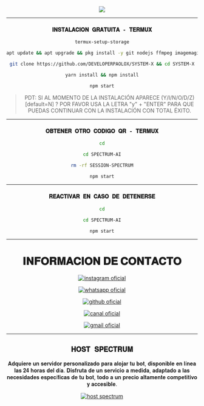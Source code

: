 <div align="center">
<a href="https://github.com/SpectrumOficial">
    <img src="https://cardivo.vercel.app/api?name=+S+A+K+U+-+A+I&description=&image=https://i.ibb.co/sCLwMHB/new-image.png&backgroundColor=%23ecf0f1&instagram=@cuenta.spectrum.oficial&whatsapp=Matías_Crypto&pattern=leaf&colorPattern=%23eaeaea" />
</a>

---------
### `𝐈𝐍𝐒𝐓𝐀𝐋𝐀𝐂𝐈𝐎𝐍 𝐆𝐑𝐀𝐓𝐔𝐈𝐓𝐀 - 𝐓𝐄𝐑𝐌𝐔𝐗`
```bash
termux-setup-storage
```
```bash
apt update && apt upgrade && pkg install -y git nodejs ffmpeg imagemagick yarn
```
```bash
git clone https://github.com/DEVELOPERPAOLOX/SYSTEM-X && cd SYSTEM-X
```
```bash
yarn install && npm install
```
```bash
npm start
```
> PDT: SI AL MOMENTO DE LA INSTALACIÓN APARECE (Y/I/N/O/D/Z) [default=N] ? POR FAVOR USA LA LETRA "y" + "ENTER" PARA QUE PUEDAS CONTINUAR CON LA INSTALACIÓN CON TOTAL ÉXITO. 
-----
### `𝐎𝐁𝐓𝐄𝐍𝐄𝐑 𝐎𝐓𝐑𝐎 𝐂𝐎𝐃𝐈𝐆𝐎 𝐐𝐑 - 𝐓𝐄𝐑𝐌𝐔𝐗`
```bash
cd
```
```bash
cd SPECTRUM-AI
```
```bash
rm -rf SESSION-SPECTRUM
```
```bash
npm start
```
-------
### `𝐑𝐄𝐀𝐂𝐓𝐈𝐕𝐀𝐑 𝐄𝐍 𝐂𝐀𝐒𝐎 𝐃𝐄 𝐃𝐄𝐓𝐄𝐍𝐄𝐑𝐒𝐄`
```bash
cd
```
```bash
cd SPECTRUM-AI
```
```bash
npm start
```
------
<div align="center">
  <h1 align="center">𝐈𝐍𝐅𝐎𝐑𝐌𝐀𝐂𝐈𝐎𝐍 𝐃𝐄 𝐂𝐎𝐍𝐓𝐀𝐂𝐓𝐎</h1>



<a href="https://www.instagram.com/cuenta.spectrum.oficial"><img alt="instagram oficial" src="https://img.shields.io/badge/Instagram%20Oficial-E4405F?style=for-the-badge&logo=instagram&logoColor=white"/></a>

<a href="https://wa.me/5214274130309"><img alt="whatsapp oficial" src="https://img.shields.io/badge/WhatsApp%20Oficial-25D366?style=for-the-badge&logo=whatsapp&logoColor=white"/></a>

<a href="https://github.com/SpectrumOficial"><img alt="github oficial" src="https://img.shields.io/badge/GitHub%20Oficial-181717?style=for-the-badge&logo=github&logoColor=white"/></a>

<a href="https://whatsapp.com/channel/0029VajUEsCB4hdNTg04zh1u"><img alt="canal oficial" src="https://img.shields.io/badge/Canal%20Oficial-25D366?style=for-the-badge&logo=whatsapp&logoColor=white"/></a>

<a href="mailto:cuenta.spectrum.oficial@gmail.com"><img alt="gmail oficial" src="https://img.shields.io/badge/Gmail%20Oficial-D14836?style=for-the-badge&logo=gmail&logoColor=white"/></a>

---------

## `𝐇𝐎𝐒𝐓 𝐒𝐏𝐄𝐂𝐓𝐑𝐔𝐌` 
𝐀𝐝𝐪𝐮𝐢𝐞𝐫𝐞 𝐮𝐧 𝐬𝐞𝐫𝐯𝐢𝐝𝐨𝐫 𝐩𝐞𝐫𝐬𝐨𝐧𝐚𝐥𝐢𝐳𝐚𝐝𝐨 𝐩𝐚𝐫𝐚 𝐚𝐥𝐨𝐣𝐚𝐫 𝐭𝐮 𝐛𝐨𝐭, 𝐝𝐢𝐬𝐩𝐨𝐧𝐢𝐛𝐥𝐞 𝐞𝐧 𝐥í𝐧𝐞𝐚 𝐥𝐚𝐬 𝟐𝟒 𝐡𝐨𝐫𝐚𝐬 𝐝𝐞𝐥 𝐝í𝐚. 𝐃𝐢𝐬𝐟𝐫𝐮𝐭𝐚 𝐝𝐞 𝐮𝐧 𝐬𝐞𝐫𝐯𝐢𝐜𝐢𝐨 𝐚 𝐦𝐞𝐝𝐢𝐝𝐚, 𝐚𝐝𝐚𝐩𝐭𝐚𝐝𝐨 𝐚 𝐥𝐚𝐬 𝐧𝐞𝐜𝐞𝐬𝐢𝐝𝐚𝐝𝐞𝐬 𝐞𝐬𝐩𝐞𝐜í𝐟𝐢𝐜𝐚𝐬 𝐝𝐞 𝐭𝐮 𝐛𝐨𝐭, 𝐭𝐨𝐝𝐨 𝐚 𝐮𝐧 𝐩𝐫𝐞𝐜𝐢𝐨 𝐚𝐥𝐭𝐚𝐦𝐞𝐧𝐭𝐞 𝐜𝐨𝐦𝐩𝐞𝐭𝐢𝐭𝐢𝐯𝐨 𝐲 𝐚𝐜𝐜𝐞𝐬𝐢𝐛𝐥𝐞.

<a href="https://wa.me/5214274130309">
  <img alt="host spectrum" src="https://img.shields.io/badge/Host%20Spectrum-D4AF37?style=for-the-badge&logo=whatsapp&logoColor=white"/>
</a>
